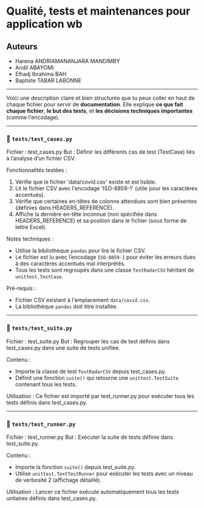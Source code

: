 # Qualité, tests et maintenances pour application wb

## Auteurs

- Harena ANDRIAMANANJARA MANDIMBY
- Andil ABAYOMI
- Elhadj Ibrahima BAH
- Baptiste TABAR LABONNE

---

Voici une description claire et bien structurée que tu peux coller en haut de chaque fichier pour servir de **documentation**. Elle explique **ce que fait chaque fichier**, **le but des tests**, et **les décisions techniques importantes** (comme l'encodage).

---

### 📝 `tests/test_cases.py`

Fichier : test_cases.py
But : Définir les différents cas de test (TestCase) liés à l’analyse d’un fichier CSV.

Fonctionnalités testées :

1. Vérifie que le fichier 'data/covid.csv' existe et est lisible.
2. Lit le fichier CSV avec l'encodage 'ISO-8859-1' (utile pour les caractères accentués).
3. Vérifie que certaines en-têtes de colonne attendues sont bien présentes (définies dans HEADERS_REFERENCE).
4. Affiche la dernière en-tête inconnue (non spécifiée dans HEADERS_REFERENCE) et sa position dans le fichier (sous forme de lettre Excel).

Notes techniques :

- Utilise la bibliothèque `pandas` pour lire le fichier CSV.
- Le fichier est lu avec l’encodage `ISO-8859-1` pour éviter les erreurs dues à des caractères accentués mal interprétés.
- Tous les tests sont regroupés dans une classe `TestRadarCSV` héritant de `unittest.TestCase`.

Pré-requis :

- Fichier CSV existant à l'emplacement `data/covid.csv`.
- La bibliothèque `pandas` doit être installée.

---

### 📝 `tests/test_suite.py`

Fichier : test_suite.py
But : Regrouper les cas de test définis dans test_cases.py dans une suite de tests unifiée.

Contenu :

- Importe la classe de test `TestRadarCSV` depuis test_cases.py.
- Définit une fonction `suite()` qui retourne une `unittest.TestSuite` contenant tous les tests.

Utilisation :
Ce fichier est importé par test_runner.py pour exécuter tous les tests définis dans test_cases.py.

---

### 📝 `tests/test_runner.py`

Fichier : test_runner.py
But : Exécuter la suite de tests définie dans test_suite.py.

Contenu :

- Importe la fonction `suite()` depuis test_suite.py.
- Utilise `unittest.TextTestRunner` pour exécuter les tests avec un niveau de verbosité 2 (affichage détaillé).

Utilisation :
Lancer ce fichier exécute automatiquement tous les tests unitaires définis dans test_cases.py.
